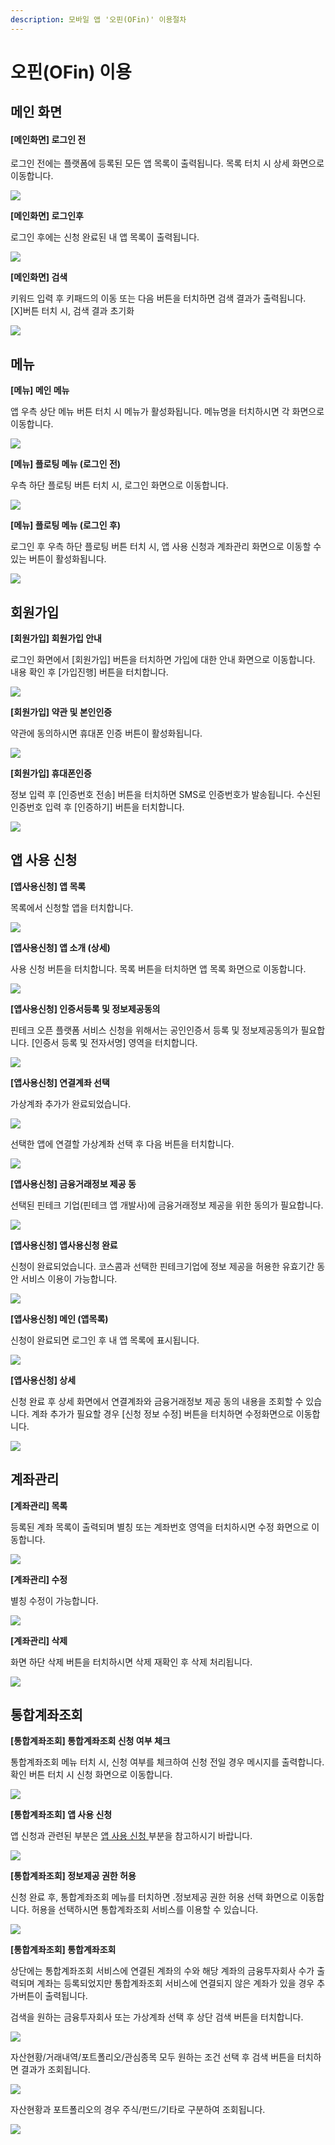```yaml
---
description: 모바일 앱 '오핀(OFin)' 이용절차
---
```


# 오핀\(OFin\) 이용

## 메인 화면

#### \[메인화면\] 로그인 전

로그인 전에는 플랫폼에 등록된 모든 앱 목록이 출력됩니다. 목록 터치 시 상세 화면으로 이동합니다.

![](../../../.gitbook/assets/image%20%2822%29.png)

**\[메인화면\] 로그인후**

로그인 후에는 신청 완료된 내 앱 목록이 출력됩니다. 

![](../../../.gitbook/assets/image%20%2888%29.png)

**\[메인화면\] 검색**

키워드 입력 후 키패드의 이동 또는 다음 버튼을 터치하면 검색 결과가 출력됩니다.   
\[X\]버튼 터치 시, 검색 결과 초기화

![](../../../.gitbook/assets/image%20%2858%29.png)



## 메뉴

**\[메뉴\] 메인 메뉴**

앱 우측 상단 메뉴 버튼 터치 시 메뉴가 활성화됩니다. 메뉴명을 터치하시면 각 화면으로 이동합니다. 

![](../../../.gitbook/assets/image%20%2815%29.png)

**\[메뉴\] 플로팅 메뉴 \(로그인 전\)**

우측 하단 플로팅 버튼 터치 시, 로그인 화면으로 이동합니다. 

![](../../../.gitbook/assets/image%20%2832%29.png)

**\[메뉴\] 플로팅 메뉴 \(로그인 후\)**

로그인 후 우측 하단 플로팅 버튼 터치 시, 앱 사용 신청과 계좌관리 화면으로 이동할 수 있는 버튼이 활성화됩니다.

![](../../../.gitbook/assets/image%20%2877%29.png)



## 회원가입

**\[회원가입\] 회원가입 안내**

로그인 화면에서 \[회원가입\] 버튼을 터치하면 가입에 대한 안내 화면으로 이동합니다. 내용 확인 후 \[가입진행\] 버튼을 터치합니다.

![](../../../.gitbook/assets/image%20%2810%29.png)

**\[회원가입\] 약관 및 본인인증**

약관에 동의하시면 휴대폰 인증 버튼이 활성화됩니다. 

![](../../../.gitbook/assets/image%20%2861%29.png)

**\[회원가입\] 휴대폰인증**

정보 입력 후 \[인증번호 전송\] 버튼을 터치하면 SMS로 인증번호가 발송됩니다. 수신된 인증번호 입력 후 \[인증하기\] 버튼을 터치합니다.

![](../../../.gitbook/assets/image%20%2835%29.png)



## 앱 사용 신청

**\[앱사용신청\] 앱 목록**

목록에서 신청할 앱을 터치합니다.

![](../../../.gitbook/assets/image%20%284%29.png)

**\[앱사용신청\] 앱 소개 \(상세\)**

사용 신청 버튼을 터치합니다. 목록 버튼을 터치하면 앱 목록 화면으로 이동합니다. 

![](../../../.gitbook/assets/image%20%2843%29.png)

**\[앱사용신청\] 인증서등록 및 정보제공동의**

핀테크 오픈 플랫폼 서비스 신청을 위해서는 공인인증서 등록 및 정보제공동의가 필요합니다. \[인증서 등록 및 전자서명\] 영역을 터치합니다. 

![](../../../.gitbook/assets/image%20%289%29.png)

**\[앱사용신청\] 연결계좌 선택**

가상계좌 추가가 완료되었습니다. 

![](../../../.gitbook/assets/image%20%2844%29.png)

선택한 앱에 연결할 가상계좌 선택 후 다음 버튼을 터치합니다.

![](../../../.gitbook/assets/image%20%2819%29.png)

**\[앱사용신청\] 금융거래정보 제공 동**

선택된 핀테크 기업\(핀테크 앱 개발사\)에 금융거래정보 제공을 위한 동의가 필요합니다.

![](../../../.gitbook/assets/image%20%2824%29.png)

**\[앱사용신청\] 앱사용신청 완료**

신청이 완료되었습니다. 코스콤과 선택한 핀테크기업에 정보 제공을 허용한 유효기간 동안 서비스 이용이 가능합니다.

![](../../../.gitbook/assets/image%20%2882%29.png)

**\[앱사용신청\] 메인 \(앱목록\)**

신청이 완료되면 로그인 후 내 앱 목록에 표시됩니다. 

![](../../../.gitbook/assets/image%20%2846%29.png)

**\[앱사용신청\] 상세**

신청 완료 후 상세 화면에서 연결계좌와 금융거래정보 제공 동의 내용을 조회할 수 있습니다. 계좌 추가가 필요할 경우 \[신청 정보 수정\] 버튼을 터치하면 수정화면으로 이동합니다.

![](../../../.gitbook/assets/image%20%2828%29.png)



## 계좌관리

**\[계좌관리\] 목록**

등록된 계좌 목록이 출력되며 별칭 또는 계좌번호 영역을 터치하시면 수정 화면으로 이동합니다. 

![](../../../.gitbook/assets/image%20%2820%29.png)

**\[계좌관리\] 수정**

별칭 수정이 가능합니다. 

![](../../../.gitbook/assets/image%20%2873%29.png)

**\[계좌관리\] 삭제**

화면 하단 삭제 버튼을 터치하시면 삭제 재확인 후 삭제 처리됩니다. 

![](../../../.gitbook/assets/image.png)



## 통합계좌조회

**\[통합계좌조회\] 통합계좌조회 신청 여부 체크**

통합계좌조회 메뉴 터치 시, 신청 여부를 체크하여 신청 전일 경우 메시지를 출력합니다. 확인 버튼 터치 시 신청 화면으로 이동합니다. 

![](../../../.gitbook/assets/image%20%2898%29.png)

**\[통합계좌조회\] 앱 사용 신청**

앱 신청과 관련된 부분은 [앱 사용 신청 ](https://koscom.gitbook.io/open-api/1/undefined-4/undefined/ofin#undefined-3)부분을 참고하시기 바랍니다. 

![](../../../.gitbook/assets/image%20%2893%29.png)

**\[통합계좌조회\] 정보제공 권한 허용**

신청 완료 후, 통합계좌조회 메뉴를 터치하면 .정보제공 권한 허용 선택 화면으로 이동합니다. 허용을 선택하시면 통합계좌조회 서비스를 이용할 수 있습니다.

![](../../../.gitbook/assets/image%20%2829%29.png)

**\[통합계좌조회\] 통합계좌조회**

상단에는 통합계좌조회 서비스에 연결된 계좌의 수와 해당 계좌의 금융투자회사 수가 출력되며 계좌는 등록되었지만 통합계좌조회 서비스에 연결되지 않은 계좌가 있을 경우 추가버튼이 출력됩니다.   
검색을 원하는 금융투자회사 또는 가상계좌 선택 후 상단 검색 버튼을 터치합니다.

![](../../../.gitbook/assets/image%20%2864%29.png)

자산현황/거래내역/포트폴리오/관심종목 모두 원하는 조건 선택 후 검색 버튼을 터치하면 결과가 조회됩니다. 

![](../../../.gitbook/assets/image%20%287%29.png)

자산현황과 포트폴리오의 경우 주식/펀드/기타로 구분하여 조회됩니다.

![](../../../.gitbook/assets/image%20%2852%29.png)

